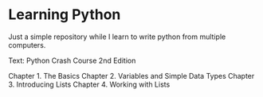# Learning Python
Just a simple repository while I learn to write python from multiple computers.

Text: Python Crash Course 2nd Edition

Chapter 1. The Basics
Chapter 2. Variables and Simple Data Types
Chapter 3. Introducing Lists
Chapter 4. Working with Lists
